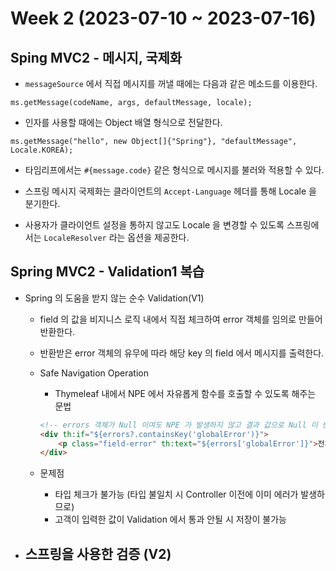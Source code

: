 # Week 2 (2023-07-10 ~ 2023-07-16)

## Sping MVC2 - 메시지, 국제화

- `messageSource` 에서 직접 메시지를 꺼낼 때에는 다음과 같은 메소드를 이용한다.
```
ms.getMessage(codeName, args, defaultMessage, locale);
```

- 인자를 사용할 때에는 Object 배열 형식으로 전달한다.
```
ms.getMessage("hello", new Object[]{"Spring"}, "defaultMessage", Locale.KOREA);
```

- 타임리프에서는 `#{message.code}` 같은 형식으로 메시지를 불러와 적용할 수 있다.

- 스프링 메시지 국제화는 클라이언트의 `Accept-Language` 헤더를 통해 Locale 을 분기한다.

- 사용자가 클라이언트 설정을 통하지 않고도 Locale 을 변경할 수 있도록 스프링에서는 `LocaleResolver` 라는 옵션을 제공한다.


## Spring MVC2 - Validation1 복습
- Spring 의 도움을 받지 않는 순수 Validation(V1)
    - field 의 값을 비지니스 로직 내에서 직접 체크하여 error 객체를 임의로 만들어 반환한다.
    - 반환받은 error 객체의 유무에 따라 해당 key 의 field 에서 메시지를 출력한다.

    - Safe Navigation Operation
        - Thymeleaf 내에서 NPE 에서 자유롭게 함수를 호출할 수 있도록 해주는 문법
        ```html
        <!-- errors 객체가 Null 이여도 NPE 가 발생하지 않고 결과 값으로 Null 이 반환된다.-->
        <div th:if="${errors?.containsKey('globalError')}">
            <p class="field-error" th:text="${errors['globalError']}">전체 오류 메시지</p>
        </div>
        ```
    - 문제점
        - 타입 체크가 불가능 (타입 불일치 시 Controller 이전에 이미 에러가 발생하므로)
        - 고객이 입력한 값이 Validation 에서 통과 안될 시 저장이 불가능

- 스프링을 사용한 검증 (V2)
    - 
